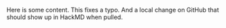 Here is some content. This fixes a typo. And a local change on GitHub that should show up in HackMD when pulled.
